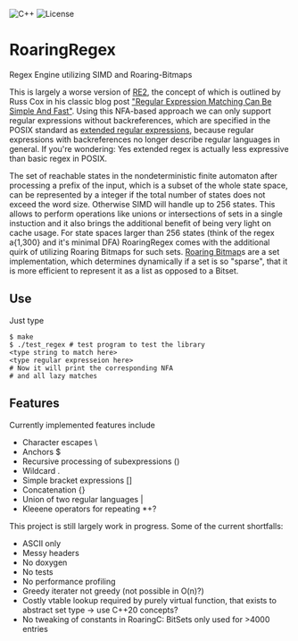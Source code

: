 ![C++](https://github.com/MartinErhardt/RoaringRegex/actions/workflows/c-cpp.yml/badge.svg)
![License](https://img.shields.io/static/v1?label=License&message=MPL-2.0&color=blue)

# RoaringRegex
Regex Engine utilizing SIMD and Roaring-Bitmaps

This is largely a worse version of [RE2](https://github.com/google/re2), the concept of which is outlined by Russ Cox in his classic blog post
["Regular Expression Matching Can Be Simple And Fast"](https://swtch.com/~rsc/regexp/regexp1.html). 
Using this NFA-based approach we can only support regular expressions without backreferences, which are specified in the POSIX standard as 
[extended regular expressions](https://pubs.opengroup.org/onlinepubs/009696699/basedefs/xbd_chap09.html), because regular expressions with backreferences no longer describe regular languages in general.
If you're wondering: Yes extended regex is actually less expressive than basic regex in POSIX.

The set of reachable states in the nondeterministic finite automaton after processing a prefix of the input, 
which is a subset of the whole state space, can be represented by a integer if the total number of states does not exceed the word size.
Otherwise SIMD will handle up to 256 states.
This allows to perform operations like unions or intersections of sets in a single instuction 
and it also brings the additional benefit of being very light on cache usage.
For state spaces larger than 256 states (think of the regex a{1,300} and it's minimal DFA) 
RoaringRegex comes with the additional quirk of utilizing Roaring Bitmaps for such sets.
[Roaring Bitmap](https://github.com/RoaringBitmap/CRoaring)s are a set implementation, which determines dynamically if a set is so "sparse", 
that it is more efficient to represent it as a list as opposed to a Bitset.
## Use
Just type
```
$ make
$ ./test_regex # test program to test the library
<type string to match here>
<type regular expresseion here>
# Now it will print the corresponding NFA
# and all lazy matches
```
## Features
Currently implemented features include
 - Character escapes                      \
 - Anchors                                $
 - Recursive processing of subexpressions ()
 - Wildcard                               .
 - Simple bracket expressions             []
 - Concatenation                          {}
 - Union of two regular languages         |
 - Kleeene operators for repeating        *+?

This project is still largely work in progress. Some of the current shortfalls:
 - ASCII only
 - Messy headers
 - No doxygen
 - No tests
 - No performance profiling
 - Greedy iterater not greedy (not possible in O(n)?)
 - Costly vtable lookup required by purely virtual function, that exists to abstract set type -> use C++20 concepts?
 - No tweaking of constants in RoaringC: BitSets only used for >4000 entries
